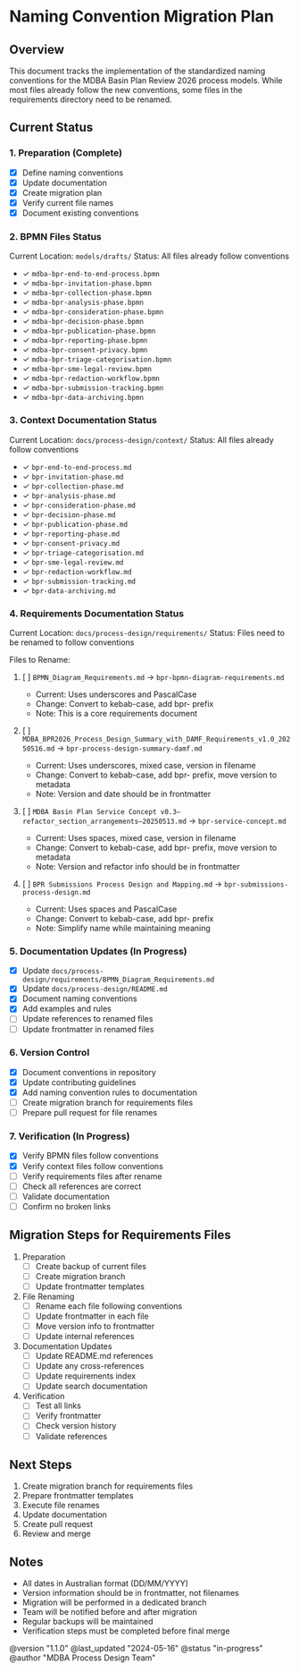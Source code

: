 # Naming Convention Migration Plan

## Overview
This document tracks the implementation of the standardized naming conventions for the MDBA Basin Plan Review 2026 process models. While most files already follow the new conventions, some files in the requirements directory need to be renamed.

## Current Status

### 1. Preparation (Complete)
- [x] Define naming conventions
- [x] Update documentation
- [x] Create migration plan
- [x] Verify current file names
- [x] Document existing conventions

### 2. BPMN Files Status
Current Location: `models/drafts/`
Status: All files already follow conventions
- ✓ `mdba-bpr-end-to-end-process.bpmn`
- ✓ `mdba-bpr-invitation-phase.bpmn`
- ✓ `mdba-bpr-collection-phase.bpmn`
- ✓ `mdba-bpr-analysis-phase.bpmn`
- ✓ `mdba-bpr-consideration-phase.bpmn`
- ✓ `mdba-bpr-decision-phase.bpmn`
- ✓ `mdba-bpr-publication-phase.bpmn`
- ✓ `mdba-bpr-reporting-phase.bpmn`
- ✓ `mdba-bpr-consent-privacy.bpmn`
- ✓ `mdba-bpr-triage-categorisation.bpmn`
- ✓ `mdba-bpr-sme-legal-review.bpmn`
- ✓ `mdba-bpr-redaction-workflow.bpmn`
- ✓ `mdba-bpr-submission-tracking.bpmn`
- ✓ `mdba-bpr-data-archiving.bpmn`

### 3. Context Documentation Status
Current Location: `docs/process-design/context/`
Status: All files already follow conventions
- ✓ `bpr-end-to-end-process.md`
- ✓ `bpr-invitation-phase.md`
- ✓ `bpr-collection-phase.md`
- ✓ `bpr-analysis-phase.md`
- ✓ `bpr-consideration-phase.md`
- ✓ `bpr-decision-phase.md`
- ✓ `bpr-publication-phase.md`
- ✓ `bpr-reporting-phase.md`
- ✓ `bpr-consent-privacy.md`
- ✓ `bpr-triage-categorisation.md`
- ✓ `bpr-sme-legal-review.md`
- ✓ `bpr-redaction-workflow.md`
- ✓ `bpr-submission-tracking.md`
- ✓ `bpr-data-archiving.md`

### 4. Requirements Documentation Status
Current Location: `docs/process-design/requirements/`
Status: Files need to be renamed to follow conventions

Files to Rename:
1. [ ] `BPMN_Diagram_Requirements.md` → `bpr-bpmn-diagram-requirements.md`
   - Current: Uses underscores and PascalCase
   - Change: Convert to kebab-case, add bpr- prefix
   - Note: This is a core requirements document

2. [ ] `MDBA_BPR2026_Process_Design_Summary_with_DAMF_Requirements_v1.0_20250516.md` → `bpr-process-design-summary-damf.md`
   - Current: Uses underscores, mixed case, version in filename
   - Change: Convert to kebab-case, add bpr- prefix, move version to metadata
   - Note: Version and date should be in frontmatter

3. [ ] `MDBA Basin Plan Service Concept v0.3–refactor_section_arrangements–20250513.md` → `bpr-service-concept.md`
   - Current: Uses spaces, mixed case, version in filename
   - Change: Convert to kebab-case, add bpr- prefix, move version to metadata
   - Note: Version and refactor info should be in frontmatter

4. [ ] `BPR Submissions Process Design and Mapping.md` → `bpr-submissions-process-design.md`
   - Current: Uses spaces and PascalCase
   - Change: Convert to kebab-case, add bpr- prefix
   - Note: Simplify name while maintaining meaning

### 5. Documentation Updates (In Progress)
- [x] Update `docs/process-design/requirements/BPMN_Diagram_Requirements.md`
- [x] Update `docs/process-design/README.md`
- [x] Document naming conventions
- [x] Add examples and rules
- [ ] Update references to renamed files
- [ ] Update frontmatter in renamed files

### 6. Version Control
- [x] Document conventions in repository
- [x] Update contributing guidelines
- [x] Add naming convention rules to documentation
- [ ] Create migration branch for requirements files
- [ ] Prepare pull request for file renames

### 7. Verification (In Progress)
- [x] Verify BPMN files follow conventions
- [x] Verify context files follow conventions
- [ ] Verify requirements files after rename
- [ ] Check all references are correct
- [ ] Validate documentation
- [ ] Confirm no broken links

## Migration Steps for Requirements Files

1. Preparation
   - [ ] Create backup of current files
   - [ ] Create migration branch
   - [ ] Update frontmatter templates

2. File Renaming
   - [ ] Rename each file following conventions
   - [ ] Update frontmatter in each file
   - [ ] Move version info to frontmatter
   - [ ] Update internal references

3. Documentation Updates
   - [ ] Update README.md references
   - [ ] Update any cross-references
   - [ ] Update requirements index
   - [ ] Update search documentation

4. Verification
   - [ ] Test all links
   - [ ] Verify frontmatter
   - [ ] Check version history
   - [ ] Validate references

## Next Steps
1. Create migration branch for requirements files
2. Prepare frontmatter templates
3. Execute file renames
4. Update documentation
5. Create pull request
6. Review and merge

## Notes
- All dates in Australian format (DD/MM/YYYY)
- Version information should be in frontmatter, not filenames
- Migration will be performed in a dedicated branch
- Team will be notified before and after migration
- Regular backups will be maintained
- Verification steps must be completed before final merge

@version "1.1.0"
@last_updated "2024-05-16"
@status "in-progress"
@author "MDBA Process Design Team" 